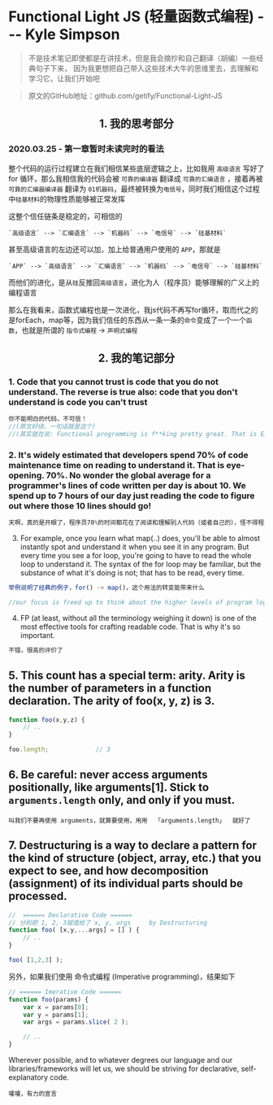 # Functional Light JS (轻量函数式编程) --- Kyle Simpson
> 不是技术笔记即使都是在讲技术，但是我会摘抄和自己翻译（胡编）一些经典句子下来， 因为我更想把自己带入这些技术大牛的思维里去，去理解和学习它，让我们开始吧  

> 原文的GitHub地址：github.com/getify/Functional-Light-JS
<h2 align="center">1. 我的思考部分 </h2>

### 2020.03.25 - 第一章暂时未读完时的看法 
整个代码的运行过程建立在我们相信某些底层逻辑之上，比如我用 `高级语言` 写好了 for 循环，那么我相信我的代码会被 `可靠的编译器` 翻译成 `可靠的汇编语言` ，接着再被`可靠的汇编器编译器` 翻译为 `01机器码`，最终被转换为`电信号`，同时我们相信这个过程中`硅基材料`的物理性质能够被正常发挥

这整个信任链条是稳定的，可相信的  
```
`高级语言` --> `汇编语言` --> `机器码` --> `电信号` --> `硅基材料` 
```
甚至高级语言的左边还可以加，加上给普通用户使用的 `APP`，那就是  
```
`APP` --> `高级语言` --> `汇编语言` --> `机器码` --> `电信号` --> `硅基材料`
```

而他们的进化，是从`硅`反推回`高级语言`，进化为人（程序员）能够理解的广义上的编程语言

那么在我看来，函数式编程也是一次进化，我js代码不再写for循环，取而代之的是forEach，map等，因为我们信任的东西从一条一条的`命令`变成了一个一个`函数`，也就是所谓的 `指令式编程` -> `声明式编程`



<h2 align="center">2. 我的笔记部分 </h2>

### 1.  Code that you cannot trust is code that you do not understand. The reverse is true also: code that you don't understand is code you can't trust  
```js
你不能明白的代码，不可信！
//(原文好绕，一句话就是这个)
//(其实就在说: Functional programming is f**king pretty great. That is EASY to understand. Use it bro!)
```


### 2. It's widely estimated that developers spend 70% of code maintenance time on reading to understand it. That is eye-opening. 70%. No wonder the global average for a programmer's lines of code written per day is about 10. We spend up to 7 hours of our day just reading the code to figure out where those 10 lines should go!  
```js
天啊，真的是开眼了，程序员70%的时间都花在了阅读和理解别人代码（或者自己的），怪不得程序员平均每天写的代码量只有10行
```


3. For example, once you learn what map(..) does, you'll be able to almost instantly spot and understand it when you see it in any program. But every time you see a for loop, you're going to have to read the whole loop to understand it. The syntax of the for loop may be familiar, but the substance of what it's doing is not; that has to be read, every time.
```js
举例说明了经典的例子，for() -> map()，这个用法的转变能带来什么

//our focus is freed up to think about the higher levels of program logic; 
```


4. FP (at least, without all the terminology weighing it down) is one of the most effective tools for crafting readable code. That is why it's so important.
```js
不错，很高的评价了
```


## 5.  This count has a special term: arity. Arity is the number of parameters in a function declaration. The arity of foo(x, y, z) is 3.
```js
function foo(x,y,z) {
    // ..
}

foo.length;             // 3
```


## 6. Be careful: never access arguments positionally, like arguments[1]. Stick to `arguments.length` only, and only if you must.
```
叫我们不要再使用 arguments，就算要使用，用用  「arguments.length」  就好了
```


## 7. Destructuring is a way to declare a pattern for the kind of structure (object, array, etc.) that you expect to see, and how decomposition (assignment) of its individual parts should be processed.
```js
//  ====== Declarative Code ======
// 分别把 1, 2, 3赋值给了 x, y, args     by Destructuring
function foo( [x,y,...args] = [] ) {
    // ..
}

foo( [1,2,3] );
```

另外，如果我们使用 命令式编程 (Imperative programming)，结果如下
```js
// ====== Imerative Code ====== 
function foo(params) {
    var x = params[0];
    var y = params[1];
    var args = params.slice( 2 );

    // ..
}
```

Wherever possible, and to whatever degrees our language and our libraries/frameworks will let us, we should be striving for declarative, self-explanatory code.

```
嚯嚯，有力的宣言
```